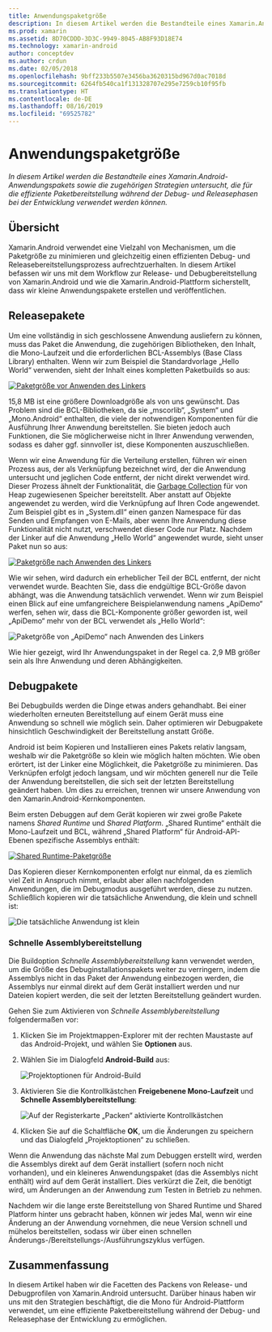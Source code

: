 ```yaml
---
title: Anwendungspaketgröße
description: In diesem Artikel werden die Bestandteile eines Xamarin.Android-Anwendungspakets sowie die zugehörigen Strategien untersucht, die für die effiziente Paketbereitstellung während der Debug- und Releasephasen bei der Entwicklung verwendet werden können.
ms.prod: xamarin
ms.assetid: 8D70CDDD-3D3C-9949-8045-AB8F93D18E74
ms.technology: xamarin-android
author: conceptdev
ms.author: crdun
ms.date: 02/05/2018
ms.openlocfilehash: 9bff233b5507e3456ba3620315bd967d0ac7018d
ms.sourcegitcommit: 6264fb540ca1f131328707e295e7259cb10f95fb
ms.translationtype: HT
ms.contentlocale: de-DE
ms.lasthandoff: 08/16/2019
ms.locfileid: "69525782"
---
```

# <a name="application-package-size"></a>Anwendungspaketgröße

_In diesem Artikel werden die Bestandteile eines Xamarin.Android-Anwendungspakets sowie die zugehörigen Strategien untersucht, die für die effiziente Paketbereitstellung während der Debug- und Releasephasen bei der Entwicklung verwendet werden können._


## <a name="overview"></a>Übersicht

Xamarin.Android verwendet eine Vielzahl von Mechanismen, um die Paketgröße zu minimieren und gleichzeitig einen effizienten Debug- und Releasebereitstellungsprozess aufrechtzuerhalten. In diesem Artikel befassen wir uns mit dem Workflow zur Release- und Debugbereitstellung von Xamarin.Android und wie die Xamarin.Android-Plattform sicherstellt, dass wir kleine Anwendungspakete erstellen und veröffentlichen.


## <a name="release-packages"></a>Releasepakete

Um eine vollständig in sich geschlossene Anwendung ausliefern zu können, muss das Paket die Anwendung, die zugehörigen Bibliotheken, den Inhalt, die Mono-Laufzeit und die erforderlichen BCL-Assemblys (Base Class Library) enthalten. Wenn wir zum Beispiel die Standardvorlage „Hello World“ verwenden, sieht der Inhalt eines kompletten Paketbuilds so aus:

[![Paketgröße vor Anwenden des Linkers](app-package-size-images/hello-world-package-size-before-linker.png)](app-package-size-images/hello-world-package-size-before-linker.png#lightbox)

15,8 MB ist eine größere Downloadgröße als von uns gewünscht. Das Problem sind die BCL-Bibliotheken, da sie „mscorlib“, „System“ und „Mono.Android“ enthalten, die viele der notwendigen Komponenten für die Ausführung Ihrer Anwendung bereitstellen. Sie bieten jedoch auch Funktionen, die Sie möglicherweise nicht in Ihrer Anwendung verwenden, sodass es daher ggf. sinnvoller ist, diese Komponenten auszuschließen.

Wenn wir eine Anwendung für die Verteilung erstellen, führen wir einen Prozess aus, der als Verknüpfung bezeichnet wird, der die Anwendung untersucht und jeglichen Code entfernt, der nicht direkt verwendet wird. Dieser Prozess ähnelt der Funktionalität, die [Garbage Collection](~/android/internals/garbage-collection.md) für von Heap zugewiesenen Speicher bereitstellt. Aber anstatt auf Objekte angewendet zu werden, wird die Verknüpfung auf Ihren Code angewendet. Zum Beispiel gibt es in „System.dll“ einen ganzen Namespace für das Senden und Empfangen von E-Mails, aber wenn Ihre Anwendung diese Funktionalität nicht nutzt, verschwendet dieser Code nur Platz. Nachdem der Linker auf die Anwendung „Hello World“ angewendet wurde, sieht unser Paket nun so aus:

[![Paketgröße nach Anwenden des Linkers](app-package-size-images/hello-world-package-size-after-linker.png)](app-package-size-images/hello-world-package-size-after-linker.png#lightbox)

Wie wir sehen, wird dadurch ein erheblicher Teil der BCL entfernt, der nicht verwendet wurde. Beachten Sie, dass die endgültige BCL-Größe davon abhängt, was die Anwendung tatsächlich verwendet. Wenn wir zum Beispiel einen Blick auf eine umfangreichere Beispielanwendung namens „ApiDemo“ werfen, sehen wir, dass die BCL-Komponente größer geworden ist, weil „ApiDemo“ mehr von der BCL verwendet als „Hello World“:

![Paketgröße von „ApiDemo“ nach Anwenden des Linkers](app-package-size-images/api-demo-package-size-after-linker.png)

Wie hier gezeigt, wird Ihr Anwendungspaket in der Regel ca. 2,9 MB größer sein als Ihre Anwendung und deren Abhängigkeiten.


## <a name="debug-packages"></a>Debugpakete

Bei Debugbuilds werden die Dinge etwas anders gehandhabt. Bei einer wiederholten erneuten Bereitstellung auf einem Gerät muss eine Anwendung so schnell wie möglich sein. Daher optimieren wir Debugpakete hinsichtlich Geschwindigkeit der Bereitstellung anstatt Größe.

Android ist beim Kopieren und Installieren eines Pakets relativ langsam, weshalb wir die Paketgröße so klein wie möglich halten möchten. Wie oben erörtert, ist der Linker eine Möglichkeit, die Paketgröße zu minimieren. Das Verknüpfen erfolgt jedoch langsam, und wir möchten generell nur die Teile der Anwendung bereitstellen, die sich seit der letzten Bereitstellung geändert haben. Um dies zu erreichen, trennen wir unsere Anwendung von den Xamarin.Android-Kernkomponenten.

Beim ersten Debuggen auf dem Gerät kopieren wir zwei große Pakete namens *Shared Runtime* und *Shared Platform*. „Shared Runtime“ enthält die Mono-Laufzeit und BCL, während „Shared Platform“ für Android-API-Ebenen spezifische Assemblys enthält:

[![Shared Runtime-Paketgröße](app-package-size-images/shared-runtime-package-size.png)](app-package-size-images/shared-runtime-package-size.png#lightbox)

Das Kopieren dieser Kernkomponenten erfolgt nur einmal, da es ziemlich viel Zeit in Anspruch nimmt, erlaubt aber allen nachfolgenden Anwendungen, die im Debugmodus ausgeführt werden, diese zu nutzen. Schließlich kopieren wir die tatsächliche Anwendung, die klein und schnell ist:

![Die tatsächliche Anwendung ist klein](app-package-size-images/hello-world-debug-application-no-link.png)

### <a name="fast-assembly-deployment"></a>Schnelle Assemblybereitstellung

Die Buildoption *Schnelle Assemblybereitstellung* kann verwendet werden, um die Größe des Debuginstallationspakets weiter zu verringern, indem die Assemblys nicht in das Paket der Anwendung einbezogen werden, die Assemblys nur einmal direkt auf dem Gerät installiert werden und nur Dateien kopiert werden, die seit der letzten Bereitstellung geändert wurden.

Gehen Sie zum Aktivieren von *Schnelle Assemblybereitstellung* folgendermaßen vor:

1. Klicken Sie im Projektmappen-Explorer mit der rechten Maustaste auf das Android-Projekt, und wählen Sie **Optionen** aus.

2. Wählen Sie im Dialogfeld **Android-Build** aus:  

    ![Projektoptionen für Android-Build](app-package-size-images/fastdev0.png)

3. Aktivieren Sie die Kontrollkästchen **Freigebenene Mono-Laufzeit** und **Schnelle Assemblybereitstellung**:  

    ![Auf der Registerkarte „Packen“ aktivierte Kontrollkästchen](app-package-size-images/fastdev.png)

4. Klicken Sie auf die Schaltfläche **OK**, um die Änderungen zu speichern und das Dialogfeld „Projektoptionen“ zu schließen.


Wenn die Anwendung das nächste Mal zum Debuggen erstellt wird, werden die Assemblys direkt auf dem Gerät installiert (sofern noch nicht vorhanden), und ein kleineres Anwendungspaket (das die Assemblys nicht enthält) wird auf dem Gerät installiert. Dies verkürzt die Zeit, die benötigt wird, um Änderungen an der Anwendung zum Testen in Betrieb zu nehmen.

Nachdem wir die lange erste Bereitstellung von Shared Runtime und Shared Platform hinter uns gebracht haben, können wir jedes Mal, wenn wir eine Änderung an der Anwendung vornehmen, die neue Version schnell und mühelos bereitstellen, sodass wir über einen schnellen Änderungs-/Bereitstellungs-/Ausführungszyklus verfügen.


## <a name="summary"></a>Zusammenfassung

In diesem Artikel haben wir die Facetten des Packens von Release- und Debugprofilen von Xamarin.Android untersucht. Darüber hinaus haben wir uns mit den Strategien beschäftigt, die die Mono für Android-Plattform verwendet, um eine effiziente Paketbereitstellung während der Debug- und Releasephase der Entwicklung zu ermöglichen.
